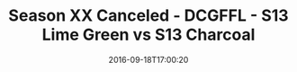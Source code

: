 ---
title: Season XX Canceled - DCGFFL - S13 Lime Green vs S13 Charcoal
teams-score:
- team: _teams/s13-lime.md
  score: 31
- team: _teams/s13-charcoal.md
  score: 13
mvp: M. Washington (Lime); C. Burrell (Charcoal)
game-ball: J. Grossman (Lime); J. Batac (Charcoal)
season: 13
week: 2
date: '2016-09-18T17:00:20'
pageid: season-13-week-2-september-18-2016-4818-vs-4813
---